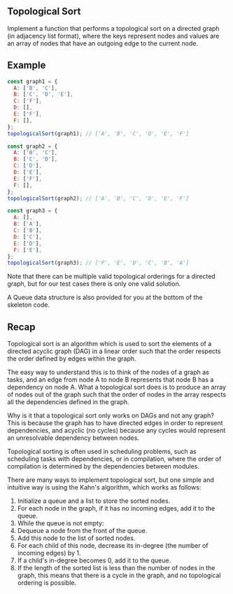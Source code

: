 ## Topological Sort

Implement a function that performs a topological sort on a directed graph (in adjacency list format), where the keys represent nodes and values are an array of nodes that have an outgoing edge to the current node.

## Example

```js
const graph1 = {
  A: ['B', 'C'],
  B: ['C', 'D', 'E'],
  C: ['F'],
  D: [],
  E: ['F'],
  F: [],
};
topologicalSort(graph1); // ['A', 'B', 'C', 'D', 'E', 'F']

const graph2 = {
  A: ['B', 'C'],
  B: ['C', 'D'],
  C: ['D'],
  D: ['E'],
  E: ['F'],
  F: [],
};
topologicalSort(graph2); // ['A', 'B', 'C', 'D', 'E', 'F']

const graph3 = {
  A: [],
  B: ['A'],
  C: ['B'],
  D: ['C'],
  E: ['D'],
  F: ['E'],
};
topologicalSort(graph3); // ['F', 'E', 'D', 'C', 'B', 'A']

```

Note that there can be multiple valid topological orderings for a directed graph, but for our test cases there is only one valid solution.

A Queue data structure is also provided for you at the bottom of the skeleton code.

## Recap
Topological sort is an algorithm which is used to sort the elements of a directed acyclic graph (DAG) in a linear order such that the order respects the order defined by edges within the graph.

The easy way to understand this is to think of the nodes of a graph as tasks, and an edge from node A to node B represents that node B has a dependency on node A. What a topological sort does is to produce an array of nodes out of the graph such that the order of nodes in the array respects all the dependencies defined in the graph.

Why is it that a topological sort only works on DAGs and not any graph? This is because the graph has to have directed edges in order to represent dependencies, and acyclic (no cycles) because any cycles would represent an unresolvable dependency between nodes.

Topological sorting is often used in scheduling problems, such as scheduling tasks with dependencies, or in compilation, where the order of compilation is determined by the dependencies between modules.

There are many ways to implement topological sort, but one simple and intuitive way is using the Kahn's algorithm, which works as follows:


1. Initialize a queue and a list to store the sorted nodes.
2. For each node in the graph, if it has no incoming edges, add it to the queue.
3. While the queue is not empty:
4. Dequeue a node from the front of the queue.
5. Add this node to the list of sorted nodes.
6. For each child of this node, decrease its in-degree (the number of incoming edges) by 1.
7. If a child's in-degree becomes 0, add it to the queue.
8. If the length of the sorted list is less than the number of nodes in the graph, this means that there is a cycle in 
   the graph, and no topological ordering is possible.